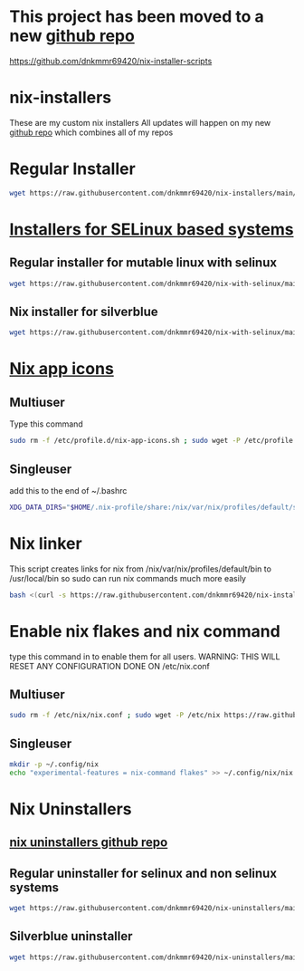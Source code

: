 # This project has been moved to a new [github repo](https://github.com/dnkmmr69420/nix-installer-scripts)
https://github.com/dnkmmr69420/nix-installer-scripts

# nix-installers
These are my custom nix installers
All updates will happen on my new [github repo](https://github.com/dnkmmr69420/nix-installer-scripts) which combines all of my repos

# Regular Installer

```bash
wget https://raw.githubusercontent.com/dnkmmr69420/nix-installers/main/regular-installer-no-selinux.sh && chmod a+x ./regular-installer-no-selinux.sh && ./regular-installer-no-selinux.sh ; rm ./regular-installer-no-selinux.sh
```

# [Installers for SELinux based systems](https://github.com/dnkmmr69420/nix-with-selinux)

## Regular installer for mutable linux with selinux

```bash
wget https://raw.githubusercontent.com/dnkmmr69420/nix-with-selinux/main/regular-installer.sh && chmod a+x ./regular-installer.sh && ./regular-installer.sh ; rm ./regular-installer.sh
```

## Nix installer for silverblue

```bash
wget https://raw.githubusercontent.com/dnkmmr69420/nix-with-selinux/main/silverblue-installer.sh && chmod a+x ./silverblue-installer.sh && ./silverblue-installer.sh ; rm ./silverblue-installer.sh
```

# [Nix app icons](https://github.com/dnkmmr69420/nix-graphical-app-icon-guide)

## Multiuser

Type this command

```bash
sudo rm -f /etc/profile.d/nix-app-icons.sh ; sudo wget -P /etc/profile.d https://raw.githubusercontent.com/dnkmmr69420/nix-installers/main/nix-app-icons.sh
```

## Singleuser

add this to the end of ~/.bashrc

```bash
XDG_DATA_DIRS="$HOME/.nix-profile/share:/nix/var/nix/profiles/default/share:$XDG_DATA_DIRS"
```
# Nix linker

This script creates links for nix from /nix/var/nix/profiles/default/bin to /usr/local/bin so sudo can run nix commands much more easily


```bash
bash <(curl -s https://raw.githubusercontent.com/dnkmmr69420/nix-installers/main/nix-linker.sh)
```

# Enable nix flakes and nix command

type this command in to enable them for all users. WARNING: THIS WILL RESET ANY CONFIGURATION DONE ON /etc/nix.conf

## Multiuser

```bash
sudo rm -f /etc/nix/nix.conf ; sudo wget -P /etc/nix https://raw.githubusercontent.com/dnkmmr69420/nix-installers/main/nix.conf
```

## Singleuser

```bash
mkdir -p ~/.config/nix
echo "experimental-features = nix-command flakes" >> ~/.config/nix/nix.conf
```

# Nix Uninstallers

## [nix uninstallers github repo](https://github.com/dnkmmr69420/nix-uninstallers)

## Regular uninstaller for selinux and non selinux systems

```bash
wget https://raw.githubusercontent.com/dnkmmr69420/nix-uninstallers/main/regular-uninstaller.sh && chmod a+x ./regular-uninstaller.sh && ./regular-uninstaller.sh ; rm ./regular-uninstaller.sh
```

## Silverblue uninstaller

```bash
wget https://raw.githubusercontent.com/dnkmmr69420/nix-uninstallers/main/silverblue-nix-uninstaller.sh && chmod a+x ./silverblue-nix-uninstaller.sh && ./silverblue-nix-uninstaller.sh ; rm ./silverblue-nix-uninstaller.sh
```
